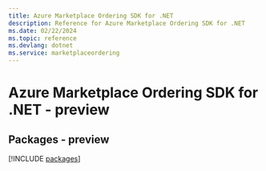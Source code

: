 ```yaml
---
title: Azure Marketplace Ordering SDK for .NET
description: Reference for Azure Marketplace Ordering SDK for .NET
ms.date: 02/22/2024
ms.topic: reference
ms.devlang: dotnet
ms.service: marketplaceordering
---
```

# Azure Marketplace Ordering SDK for .NET - preview
## Packages - preview
[!INCLUDE [packages](marketplace-ordering-index.md)]
